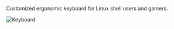 Customized ergonomic keyboard for Linux shell users and gamers.

![Keyboard](https://github.com/user-attachments/assets/115be450-5972-4fb7-92c3-78dd7b03f0ab)
